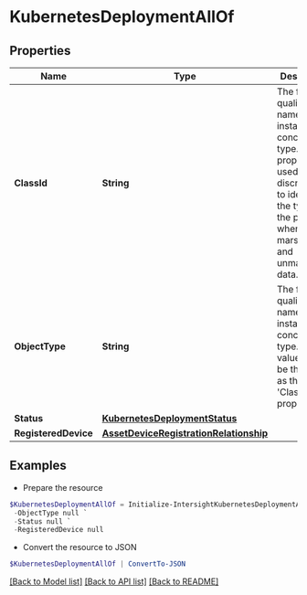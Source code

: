 # KubernetesDeploymentAllOf
## Properties

Name | Type | Description | Notes
------------ | ------------- | ------------- | -------------
**ClassId** | **String** | The fully-qualified name of the instantiated, concrete type. This property is used as a discriminator to identify the type of the payload when marshaling and unmarshaling data. | [default to "kubernetes.Deployment"]
**ObjectType** | **String** | The fully-qualified name of the instantiated, concrete type. The value should be the same as the &#39;ClassId&#39; property. | [default to "kubernetes.Deployment"]
**Status** | [**KubernetesDeploymentStatus**](KubernetesDeploymentStatus.md) |  | [optional] 
**RegisteredDevice** | [**AssetDeviceRegistrationRelationship**](AssetDeviceRegistrationRelationship.md) |  | [optional] 

## Examples

- Prepare the resource
```powershell
$KubernetesDeploymentAllOf = Initialize-IntersightKubernetesDeploymentAllOf  -ClassId null `
 -ObjectType null `
 -Status null `
 -RegisteredDevice null
```

- Convert the resource to JSON
```powershell
$KubernetesDeploymentAllOf | ConvertTo-JSON
```

[[Back to Model list]](../README.md#documentation-for-models) [[Back to API list]](../README.md#documentation-for-api-endpoints) [[Back to README]](../README.md)

